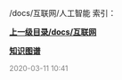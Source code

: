 /docs/互联网/人工智能 索引：


**[上一级目录/docs/互联网](/docs/互联网/index.md)**

**[知识图谱](/docs/互联网/人工智能/知识图谱/index.md)**


<font size=2 color='grey'> 2020-03-11 10:41 </font>